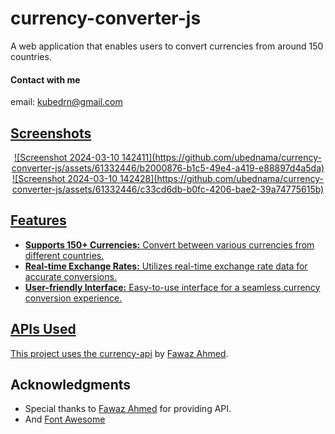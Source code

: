 # currency-converter-js

A web application that enables users to convert currencies from around 150 countries.

#### Contact with me
email: [kubedrn@gmail.com](mailto:kubedrn@gmail.com)<br>
<a href="https://www.linkedin.com/in/ubed9">
<!-- <img align="left" alt="Ubed's LinkedIN" width="22px" src="https://upload.wikimedia.org/wikipedia/commons/8/81/LinkedIn_icon.svg" /><br> -->

## Screenshots
<p  align="center">
![Screenshot 2024-03-10 142411](https://github.com/ubednama/currency-converter-js/assets/61332446/b2000876-b1c5-49e4-a419-e88897d4a5da)
![Screenshot 2024-03-10 142428](https://github.com/ubednama/currency-converter-js/assets/61332446/c33cd6db-b0fc-4206-bae2-39a74775615b)
</p>

## Features
- **Supports 150+ Currencies:** Convert between various currencies from different countries.
- **Real-time Exchange Rates:** Utilizes real-time exchange rate data for accurate conversions.
- **User-friendly Interface:** Easy-to-use interface for a seamless currency conversion experience.

## APIs Used

This project uses the [currency-api](https://github.com/fawazahmed0/currency-api) by [Fawaz Ahmed](https://github.com/fawazahmed0).


## Acknowledgments

- Special thanks to [Fawaz Ahmed](https://github.com/fawazahmed0) for providing API.
- And [Font Awesome](https://fontawesome.com/)
